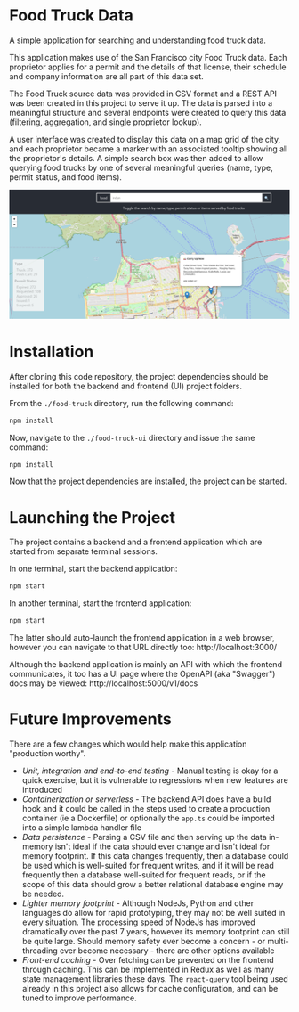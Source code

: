 # Food Truck Data

A simple application for searching and understanding food truck data.

This application makes use of the San Francisco city Food Truck data. Each proprietor applies for a permit and the details of that license, their schedule and company information are all part of this data set.

The Food Truck source data was provided in CSV format and a REST API was been created in this project to serve it up. The data is parsed into a meaningful structure and several endpoints were created to query this data (filtering, aggregation, and single proprietor lookup).

A user interface was created to display this data on a map grid of the city, and each proprietor became a marker with an associated tooltip showing all the proprietor's details. A simple search box was then added to allow querying food trucks by one of several meaningful queries (name, type, permit status, and food items).

![Screenshot](screenshot.png)

# Installation

After cloning this code repository, the project dependencies should be installed for both the backend and frontend (UI) project folders.

From the `./food-truck` directory, run the following command:

```sh
npm install
```

Now, navigate to the `./food-truck-ui` directory and issue the same command:

```sh
npm install
```

Now that the project dependencies are installed, the project can be started.

# Launching the Project

The project contains a backend and a frontend application which are started from separate terminal sessions.

In one terminal, start the backend application:

```sh
npm start
```

In another terminal, start the frontend application:

```sh
npm start
```

The latter should auto-launch the frontend application in a web browser, however you can navigate to that URL directly too: http://localhost:3000/

Although the backend application is mainly an API with which the frontend communicates, it too has a UI page where the OpenAPI (aka "Swagger") docs may be viewed: http://localhost:5000/v1/docs

# Future Improvements

There are a few changes which would help make this application "production worthy".

- _Unit, integration and end-to-end testing_ - Manual testing is okay for a quick exercise, but it is vulnerable to regressions when new features are introduced
- _Containerization or serverless_ - The backend API does have a build hook and it could be called in the steps used to create a production container (ie a Dockerfile) or optionally the `app.ts` could be imported into a simple lambda handler file
- _Data persistence_ - Parsing a CSV file and then serving up the data in-memory isn't ideal if the data should ever change and isn't ideal for memory footprint. If this data changes frequently, then a database could be used which is well-suited for frequent writes, and if it will be read frequently then a database well-suited for frequent reads, or if the scope of this data should grow a better relational database engine may be needed.
- _Lighter memory footprint_ - Although NodeJs, Python and other languages do allow for rapid prototyping, they may not be well suited in every situation. The processing speed of NodeJs has improved dramatically over the past 7 years, however its memory footprint can still be quite large. Should memory safety ever become a concern - or multi-threading ever become necessary - there are other options available
- _Front-end caching_ - Over fetching can be prevented on the frontend through caching. This can be implemented in Redux as well as many state management libraries these days. The `react-query` tool being used already in this project also allows for cache configuration, and can be tuned to improve performance.
